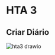 # HTA 3

## Criar Diário

![hta3 drawio](https://github.com/user-attachments/assets/0b36c402-503c-4676-82e7-42df3c768b2f)
